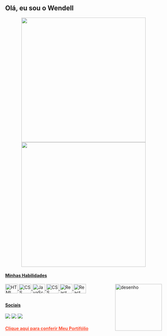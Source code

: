 ## Olá, eu sou o Wendell

<div align="center">
  <a href="https://wendellwcl.github.io">
  <img width="400em" src="https://github-readme-stats.vercel.app/api?username=wendellwcl&show_icons=trueinclude_all_commits=true&count_private=true&bg_color=135DEG,FF4E33,FF8226&title_color=F4F4FA&text_color=F4F4FA&icon_color=212529&border_color=F4F4FA&border_radius=30"/>
  <img width="400em" src="https://github-readme-stats.vercel.app/api/top-langs/?username=wendellwcl&layout=compact&langs_count=7&bg_color=135DEG,FF8226,FF4E33&title_color=F4F4FA&text_color=F4F4FA&icon_color=212529&border_color=F4F4FA&border_radius=30"/>    
</div>
  
#### Minhas Habilidades
<div>
    <img align="center" alt="HTML" height="30" width="40" src="https://cdn.jsdelivr.net/gh/devicons/devicon/icons/html5/html5-original.svg" />
    <img align="center" alt="CSS" height="30" width="40" src="https://cdn.jsdelivr.net/gh/devicons/devicon/icons/css3/css3-original.svg">
    <img align="center" alt="JavaScript" height="30" width="40" src="https://cdn.jsdelivr.net/gh/devicons/devicon/icons/javascript/javascript-plain.svg">
    <img align="center" alt="CSS" height="30" width="40" src="https://cdn.jsdelivr.net/gh/devicons/devicon/icons/bootstrap/bootstrap-original.svg">
    <img align="center" alt="React" height="30" width="40" src="https://cdn.jsdelivr.net/gh/devicons/devicon/icons/react/react-original.svg" />
    <img align="center" alt="React" height="30" width="40" src="https://cdn.jsdelivr.net/gh/devicons/devicon/icons/git/git-original.svg" />
    <img align="right" height="150" width="150" src="https://i.postimg.cc/Bt7vcw40/IMG-Github-README.png" alt="desenho"/>
</div>
  
##
  
#### Sociais
<div>
    <a href="https://www.linkedin.com/in/wendellwcl" target="_blank"><img src="https://img.shields.io/badge/-LinkedIn-%230077B5?style=for-the-badge&logo=linkedin&logoColor=white" target="_blank"></a>
    <a href = "mailto:wendell.wcl19@gmail.com"><img src="https://img.shields.io/badge/-Gmail-%23333?style=for-the-badge&logo=gmail&logoColor=white" target="_blank"></a>
    <a href="https://www.instagram.com/wendell.wcl/" target="_blank"><img src="https://img.shields.io/badge/-Instagram-%23E4405F?style=for-the-badge&logo=instagram&logoColor=white" target="_blank"></a>
</div>
  
#### <a href="https://wendellwcl.github.io" target="_blank" style="color:#FF4E33">Clique aqui para conferir Meu Portifólio</a>
